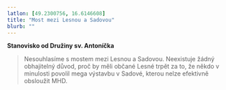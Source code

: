 ```yaml
---
latlon: [49.2300756, 16.6146608]
title: "Most mezi Lesnou a Sadovou"
blurb: ""
---
```


**Stanovisko od Družiny sv. Antoníčka**

> Nesouhlasíme s mostem mezi Lesnou a Sadovou. Neexistuje žádný obhajitelný důvod, proč by měli občané Lesné trpět za to, že někdo v minulosti povolil mega výstavbu v Sadové, kterou nelze efektivně obsloužit MHD.
